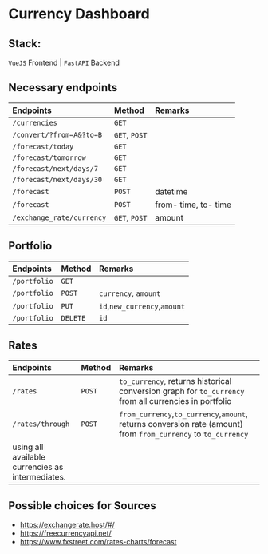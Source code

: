 # Currency Dashboard

## Stack:

`VueJS` Frontend | `FastAPI` Backend

## Necessary endpoints

|**Endpoints**|**Method**|**Remarks**|
|:------------|:---------|:----------|
|`/currencies`|`GET`||
|`/convert/?from=A&?to=B`|`GET`, `POST`||
|`/forecast/today`|`GET`||
|`/forecast/tomorrow`|`GET`||
|`/forecast/next/days/7`|`GET`||
|`/forecast/next/days/30`|`GET`||
|`/forecast`|`POST`|datetime|
|`/forecast`|`POST`|from- time, to- time|
|`/exchange_rate/currency`|`GET`, `POST`|amount|


## Portfolio

|**Endpoints**|**Method**|**Remarks**|
|:------------|:---------|:----------|
|`/portfolio`|`GET`||
|`/portfolio`|`POST`| `currency`, `amount`|
|`/portfolio`| `PUT`|`id`,`new_currency`,`amount`| 
|`/portfolio`|`DELETE`|`id`|

## Rates
|**Endpoints**|**Method**|**Remarks**|
|:------------|:---------|:----------|
|`/rates`|`POST`|`to_currency`, returns historical conversion graph for `to_currency` from all currencies in portfolio|
|`/rates/through`|`POST`|`from_currency`,`to_currency`,`amount`, returns conversion rate (amount) from `from_currency` to `to_currency`
        using all available currencies as intermediates.|

## Possible choices for Sources

- https://exchangerate.host/#/
- https://freecurrencyapi.net/
- https://www.fxstreet.com/rates-charts/forecast
